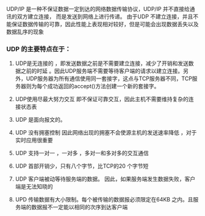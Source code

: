 UDP/IP 是一种不保证数据一定到达的网络数据传输协议，UDP/IP 并不直接给通讯的双方建立连接， 而是发送到网络上进行传递。 由于UDP 不建立连接，并且不能保证数据传输的可靠，因此性能上表现相对较好，但是可能会出现数据丢失以及数据乱序的现象

### UDP 的主要特点在于：
1. UDP是无连接的 ，即发送数据之前是不需要建立连接，减少了开销和发送数据之前的时延 。因此UDP服务端不需要等待客户端的请求以建立连接。另外，UDP服务器为所有通信使用同一套接字，这点与TCP服务器不同，TCP服务器则为每个成功返回的accept()方法创建一个新的套接字。

2. UDP使用尽最大努力交互 即不保证可靠交互，因此主机不需要维持复杂的连接状态表

3. UDP 是面向报文的。 

4. UDP 没有拥塞控制  因此网络出现的拥塞不会使源主机的发送速率降低 ，对于实时应用很重要

5. UDP 支持一对一 ，一对多 ，多对一和多对多的交互通信

6. UDP 首部开销少，只有八个字节，比TCP的20 个字节短
7. UDP 客户端被动等待服务端的数据。 因此，如果服务端发生数据失败，客户端是无法知晓的
8. UPD 传输数据有大小限制。每个被传输的数据报必须限定在64KB 之内。且服务端的数据报不一定能以相同的次序到达客户端





